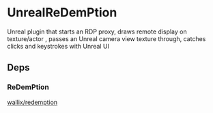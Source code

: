 # UnrealReDemPtion
Unreal plugin that starts an RDP proxy, draws remote display on texture/actor , passes an Unreal camera view texture through, catches clicks and keystrokes with Unreal UI

## Deps

### ReDemPtion

[wallix/redemption](https://github.com/wallix/redemption)

